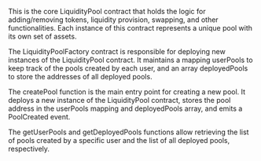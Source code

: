 This is the core LiquidityPool contract that holds the logic for adding/removing tokens, liquidity provision, swapping, and other functionalities. Each instance of this contract represents a unique pool with its own set of assets.

The LiquidityPoolFactory contract is responsible for deploying new instances of the LiquidityPool contract. It maintains a mapping userPools to keep track of the pools created by each user, and an array deployedPools to store the addresses of all deployed pools.

The createPool function is the main entry point for creating a new pool. It deploys a new instance of the LiquidityPool contract, stores the pool address in the userPools mapping and deployedPools array, and emits a PoolCreated event.

The getUserPools and getDeployedPools functions allow retrieving the list of pools created by a specific user and the list of all deployed pools, respectively.
